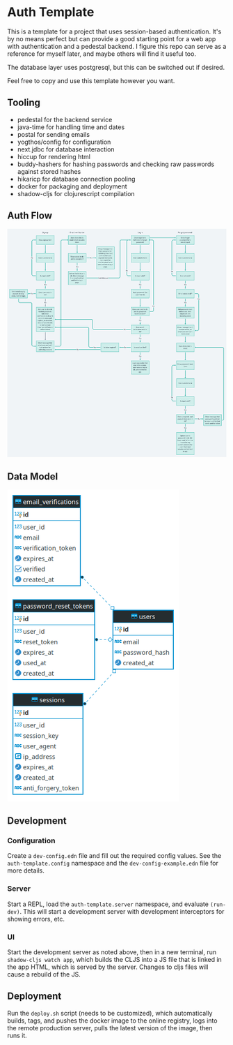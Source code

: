 # Auth Template

This is a template for a project that uses session-based authentication. It's by no means perfect but can provide a good starting point for a web app with authentication and a pedestal backend. I figure this repo can serve as a reference for myself later, and maybe others will find it useful too.

The database layer uses postgresql, but this can be switched out if desired.

Feel free to copy and use this template however you want.

## Tooling

* pedestal for the backend service
* java-time for handling time and dates
* postal for sending emails
* yogthos/config for configuration
* next.jdbc for database interaction
* hiccup for rendering html
* buddy-hashers for hashing passwords and checking raw passwords against stored hashes
* hikaricp for database connection pooling
* docker for packaging and deployment
* shadow-cljs for clojurescript compilation

## Auth Flow

![auth flow](auth-flow.png)

## Data Model

![ER diagram](er-diagram.png)

## Development

### Configuration

Create a `dev-config.edn` file and fill out the required config values. See the `auth-template.config` namespace and the `dev-config-example.edn` file for more details.

### Server

Start a REPL, load the `auth-template.server` namespace, and evaluate `(run-dev)`. This will start a development server with development interceptors for showing errors, etc.

### UI

Start the development server as noted above, then in a new terminal, run `shadow-cljs watch app`, which builds the CLJS into a JS file that is linked in the app HTML, which is served by the server. Changes to cljs files will cause a rebuild of the JS.

## Deployment

Run the `deploy.sh` script (needs to be customized), which automatically builds, tags, and pushes the docker image to the online registry, logs into the remote production server, pulls the latest version of the image, then runs it.
